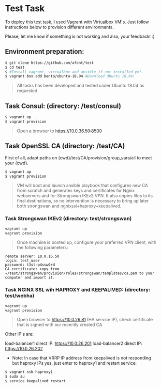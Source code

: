 
# Test Task 

To deploy this test task, I used Vagrant with Virtualbox VM's.
Just follow instructions below to provision different environments.

Please, let me know if something is not working and also, your feedback! :)

## Environment preparation:
```sh
$ git clone https://github.com/afont/test
$ cd test
$ #Install vagrant, virtualbox and ansible if not installed yet.
$ vagrant box add bento/ubuntu-18.04 #Download Ubuntu 18.04:
```
> All tasks has been developed and tested under Ubuntu 18.04 as requested.

## Task Consul: (directory: /test/consul)
```sh
$ vagrant up
$ vagrant provision
```
> Open a browser to https://10.0.36.50:8500 


## Task OpenSSL CA (directory: /test/CA)

First of all, adapt paths on {cwd}/test/CA/provision/group_vars/all to meet your {cwd}. 
```sh
$ vagrant up 
$ vagrant provision
```
> VM will boot and launch ansible playbook that configures new CA from scratch and generates keys and certificates for Nginx webservers and for Strongswan IKEv2 VPN. It also copies files to its final destinations, so no intervention is necessary to bring up later both strongswan and ngnixssl+haproxy+keepalived.


### Task Strongswan IKEv2 (directory: test/strongswan)
``` sh
vagrant up
vagrant provision
```
> Once machine is booted up, configure your preferred VPN client, with the following parameters:
```
remote server: 10.0.16.50
login: test_user
password: t3st-p4ssw0rd
CA certificate: copy from ~/test/strongswan/provision/roles/strongswan/templates/ca.pem to your computer and import it.
```

### Task NGINX SSL wih HAPROXY and KEEPALIVED: (directory: test/webha) 

```sh
vagrant up
vagrant provision
```
> Open browser to https://10.0.26.81 (HA service IP), check certificate that is signed with our recently created CA

Other IP's are:

load-balancer1 direct IP: https://10.0.26.201
load-balancer2 direct IP: https://10.0.26.202

* Note: In case that VRRP IP address from keepalived is not responding but haproxy IPs yes, just enter to haproxy1 and restart service:
```sh
$ vagrant ssh haproxy1
$ sudo su
$ service keepalived restart
```



